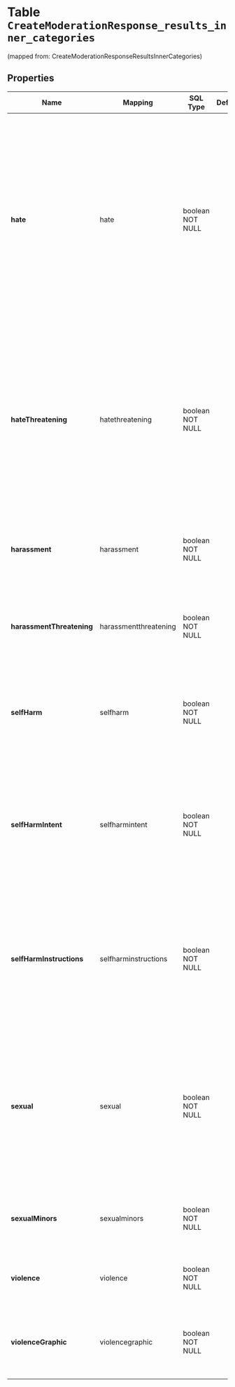 
# Table `CreateModerationResponse_results_inner_categories`
(mapped from: CreateModerationResponseResultsInnerCategories)

## Properties
Name | Mapping | SQL Type | Default | Type | Description | Notes
---- | ------- | -------- | ------- | ---- | ----------- | -----
**hate** | hate | boolean NOT NULL |  | **kotlin.Boolean** | Content that expresses, incites, or promotes hate based on race, gender, ethnicity, religion, nationality, sexual orientation, disability status, or caste. Hateful content aimed at non-protected groups (e.g., chess players) is harassment. | 
**hateThreatening** | hatethreatening | boolean NOT NULL |  | **kotlin.Boolean** | Hateful content that also includes violence or serious harm towards the targeted group based on race, gender, ethnicity, religion, nationality, sexual orientation, disability status, or caste. | 
**harassment** | harassment | boolean NOT NULL |  | **kotlin.Boolean** | Content that expresses, incites, or promotes harassing language towards any target. | 
**harassmentThreatening** | harassmentthreatening | boolean NOT NULL |  | **kotlin.Boolean** | Harassment content that also includes violence or serious harm towards any target. | 
**selfHarm** | selfharm | boolean NOT NULL |  | **kotlin.Boolean** | Content that promotes, encourages, or depicts acts of self-harm, such as suicide, cutting, and eating disorders. | 
**selfHarmIntent** | selfharmintent | boolean NOT NULL |  | **kotlin.Boolean** | Content where the speaker expresses that they are engaging or intend to engage in acts of self-harm, such as suicide, cutting, and eating disorders. | 
**selfHarmInstructions** | selfharminstructions | boolean NOT NULL |  | **kotlin.Boolean** | Content that encourages performing acts of self-harm, such as suicide, cutting, and eating disorders, or that gives instructions or advice on how to commit such acts. | 
**sexual** | sexual | boolean NOT NULL |  | **kotlin.Boolean** | Content meant to arouse sexual excitement, such as the description of sexual activity, or that promotes sexual services (excluding sex education and wellness). | 
**sexualMinors** | sexualminors | boolean NOT NULL |  | **kotlin.Boolean** | Sexual content that includes an individual who is under 18 years old. | 
**violence** | violence | boolean NOT NULL |  | **kotlin.Boolean** | Content that depicts death, violence, or physical injury. | 
**violenceGraphic** | violencegraphic | boolean NOT NULL |  | **kotlin.Boolean** | Content that depicts death, violence, or physical injury in graphic detail. | 













